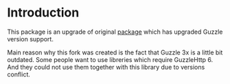 # Introduction
This package is an upgrade of original [package](https://github.com/opendns/merchant-esolutions-php) which has upgraded Guzzle version support.

Main reason why this fork was created is the fact that  Guzzle 3x is a little bit outdated. Some people want to use libreries which require GuzzleHttp 6. And they could not use them together with this library due to versions conflict.

